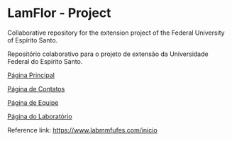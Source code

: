 # LamFlor - Project

  Collaborative repository for the extension project of the Federal University of Espírito Santo. <br>

  Repositório colaborativo para o projeto de extensão da Universidade Federal do Espírito Santo. <br>

  <a href="https://pedr0passos.github.io/projeto-lamflor/lamflor/index" target="_blank">Página Principal</a> <br>

  <a href="https://pedr0passos.github.io/projeto-lamflor/lamflor/contact-page.html" target="_blank">Página de Contatos</a> <br>

  <a href="https://pedr0passos.github.io/projeto-lamflor/lamflor/team.html" target="_blank">Página de Equipe</a>

  <a href="https://pedr0passos.github.io/projeto-lamflor/lamflor/lab.html" target="_blank">Página do Laboratório</a>


  Reference link: <a href="https://www.labmmfufes.com/inicio">https://www.labmmfufes.com/inicio</a>
